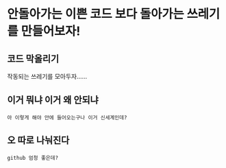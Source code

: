 # 안돌아가는 이쁜 코드 보다 돌아가는 쓰레기를 만들어보자!

## 코드 막올리기
작동되는 쓰레기를 모아두자......

## 이거 뭐냐 이거 왜 안되냐
```아 이렇게 해야 안에 들어오는구나 이거 신세계인데?```

## 오 따로 나눠진다
```github 엄청 좋은데?```
